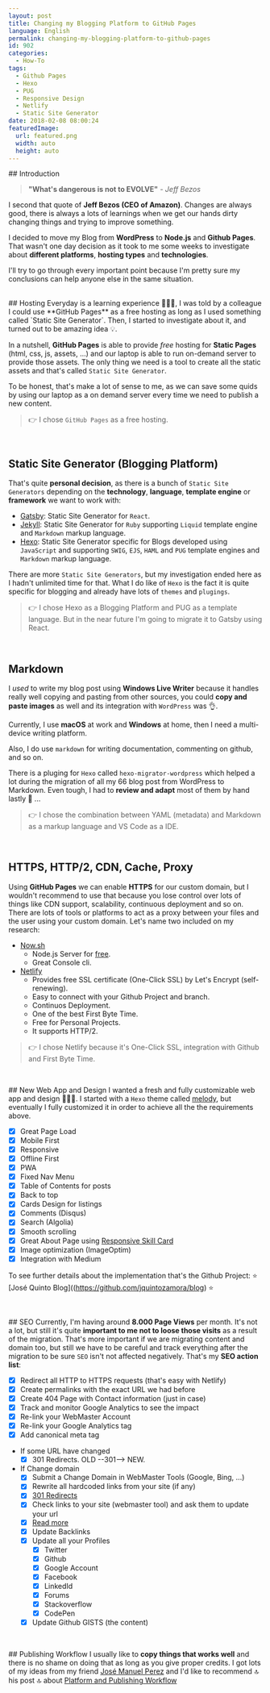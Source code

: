 ```yaml
---
layout: post
title: Changing my Blogging Platform to GitHub Pages
language: English
permalink: changing-my-blogging-platform-to-github-pages
id: 902
categories:
  - How-To
tags:
  - Github Pages
  - Hexo
  - PUG
  - Responsive Design
  - Netlify
  - Static Site Generator
date: 2018-02-08 08:00:24
featuredImage: 
  url: featured.png
  width: auto
  height: auto
---
```


## Introduction
> **"What's dangerous is not to EVOLVE"** _- Jeff Bezos_

I second that quote of **Jeff Bezos (CEO of Amazon)**. Changes are always good, there is always a lots of learnings when we get our hands dirty changing things and trying to improve something.

I decided to move my Blog from **WordPress** to **Node.js** and **Github Pages**. That wasn't one day decision as it took to me some weeks to investigate about **different platforms**, **hosting types** and **technologies**.

I'll try to go through every important point because I'm pretty sure my conclusions can help anyone else in the same situation.

<br >
## Hosting
Everyday is a learning experience 👨🏻‍🏫, I was told by a colleague I could use **GitHub Pages** as a free hosting as long as I used something called `Static Site Generator`. Then, I started to investigate about it, and turned out to be amazing idea 💡. 

In a nutshell, **GitHub Pages** is able to provide _free_ hosting for **Static Pages** (html, css, js, assets, ...) and our laptop is able to run on-demand server to provide those assets. The only thing we need is a tool to create all the static assets and that's called `Static Site Generator`.
 
To be honest, that's make a lot of sense to me, as we can save some quids by using our laptop as a on demand server every time we need to publish a new content.

> 👉 I chose `GitHub Pages` as a free hosting.

<br >

## Static Site Generator (Blogging Platform)
That's quite **personal decision**, as there is a bunch of `Static Site Generators` depending on the **technology**, **language**, **template engine** or **framework** we want to work with:
- [Gatsby](https://www.gatsbyjs.org): Static Site Generator for `React`.
- [Jekyll](https://jekyllrb.com): Static Site Generator for `Ruby` supporting `Liquid` template engine and `Markdown` markup language.
- [Hexo](https://hexo.io): Static Site Generator specific for Blogs developed using `JavaScript` and supporting `SWIG`, `EJS`, `HAML` and `PUG` template engines and `Markdown` markup language.

There are more `Static Site Generators`, but my investigation ended here as I hadn't unlimited time for that. 
What I do like of `Hexo` is the fact it is quite specific for blogging and already have lots of `themes` and `plugings`.

> 👉 I chose Hexo as a Blogging Platform and PUG as a template language. But in the near future I'm going to migrate it to Gatsby using React.

<br >


## Markdown
I _used_ to write my blog post using **Windows Live Writer** because it handles really well copying and pasting from other sources, you could **copy and paste images** as well and its integration with `WordPress` was 👌. 

Currently, I use **macOS** at work and **Windows** at home, then I need a multi-device writing platform. 

Also, I do use `markdown` for writing documentation, commenting on github, and so on.

There is a pluging for `Hexo` called `hexo-migrator-wordpress` which helped a lot during the migration of all my 66 blog post from WordPress to Markdown. Even tough, I had to **review and adapt** most of them by hand lastly 🚜 ...

> 👉 I chose the combination between YAML (metadata) and Markdown as a markup language and VS Code as a IDE.

<br >

## HTTPS, HTTP/2, CDN, Cache, Proxy
Using **GitHub Pages** we can enable **HTTPS** for our custom domain, but I wouldn't recommend to use that because you lose control over lots of things like CDN support, scalability, continuous deployment and so on. 
There are lots of tools or platforms to act as a proxy between your files and the user using your custom domain. Let's name two included on my research:
- [Now.sh](https://zeit.co/now)
  - Node.js Server for [free](https://zeit.co/pricing).
  - Great Console cli.
- [Netlify](https://www.netlify.com/)
  - Provides free SSL certificate (One-Click SSL) by Let's Encrypt (self-renewing).
  - Easy to connect with your Github Project and branch.
  - Continuos Deployment.
  - One of the best First Byte Time.
  - Free for Personal Projects.
  - It supports HTTP/2.

> 👉 I chose Netlify because it's One-Click SSL, integration with Github and First Byte Time.

<br >

## New Web App and Design
I wanted a fresh and fully customizable web app and design 🚀🚀🚀.
I started with a `Hexo` theme called [melody](https://github.com/Molunerfinn/hexo-theme-melody), but eventually I fully customized it in order to achieve all the the requirements above.
- [x] Great Page Load
- [x] Mobile First
- [x] Responsive
- [x] Offline First
- [x] PWA 
- [x] Fixed Nav Menu
- [x] Table of Contents for posts
- [x] Back to top
- [x] Cards Design for listings
- [x] Comments (Disqus)
- [x] Search (Algolia)
- [x] Smooth scrolling
- [x] Great About Page using [Responsive Skill Card](https://codepen.io/jquintozamora/pen/qpMGjd)
- [x] Image optimization (ImageOptim)
- [x] Integration with Medium

To see further details about the implementation that's the Github Project: ⭐️️️️️ [José Quinto Blog]((https://github.com/jquintozamora/blog) ⭐️️️️️

<br >

## SEO
Currently, I'm having around **8.000 Page Views** per month. It's not a lot, but still it's quite **important to me not to loose those visits** as a result of the migration. That's more important if we are migrating content and domain too, but still we have to be careful and track everything after the migration to be sure `SEO` isn't not affected negatively.
That's my **SEO action list**:

- [x] Redirect all HTTP to HTTPS requests (that's easy with Netlify)
- [x] Create permalinks with the exact URL we had before
- [x] Create 404 Page with Contact information (just in case)
- [x] Track and monitor Google Analytics to see the impact
- [x] Re-link your WebMaster Account 
- [x] Re-link your Google Analytics tag
- [x] Add canonical meta tag
- If some URL have changed
  - [x] 301 Redirects. OLD --301--> NEW.
- If Change domain
  - [x] Submit a Change Domain in WebMaster Tools (Google, Bing, ...)
  - [x] Rewrite all hardcoded links from your site (if any)
  - [x] [301 Redirects](https://codeable.io/move-website-new-domain-seo)
  - [x] Check links to your site (webmaster tool) and ask them to update your url
  - [x] [Read more](https://moz.com/blog/seo-guide-how-to-properly-move-domains)
  - [x] Update Backlinks 
  - [x] Update all your Profiles 
    - [x] Twitter
    - [x] Github
    - [x] Google Account
    - [x] Facebook
    - [x] LinkedId
    - [x] Forums
    - [x] Stackoverflow
    - [x] CodePen
  - [x] Update Github GISTS (the content)

<br >


## Publishing Workflow
I usually like to **copy things that works well** and there is no shame on doing that as long as you give proper credits. 
I got lots of my ideas from my friend [José Manuel Perez](https://twitter.com/jmperezperez) and I'd like to recommend 🔝 his post 🔝 about [Platform and Publishing Workflow](https://jmperezperez.com/choosing-platform-blogging)